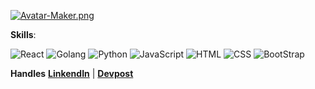 [![Avatar-Maker.png](https://i.postimg.cc/nLh604Tj/Avatar-Maker.png)](https://postimg.cc/QFv4MW2h)

**Skills**:

![React](https://img.icons8.com/plasticine/100/000000/react.png)
![Golang](https://i.postimg.cc/PfZTpkxC/golang-gopher-src-logo-icon-168154.png)
![Python](https://img.icons8.com/dusk/64/000000/python.png)
![JavaScript](https://img.icons8.com/dusk/64/000000/javascript-logo.png)
![HTML](https://img.icons8.com/dusk/64/000000/html-5.png)
![CSS](https://img.icons8.com/dusk/64/000000/css3.png)
![BootStrap](https://img.icons8.com/color/48/000000/bootstrap.png)

**Handles**
[**LinkendIn**](https://www.linkedin.com/in/zoheb-khan-4417101b9/) | [**Devpost**](https://devpost.com/ZohebMOPO)
